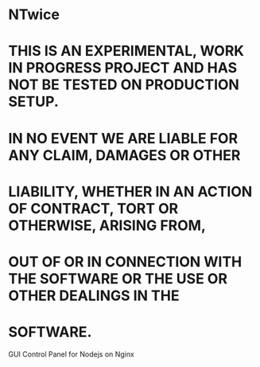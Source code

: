 # NTwice

# THIS IS AN EXPERIMENTAL, WORK IN PROGRESS PROJECT AND HAS NOT BE TESTED ON PRODUCTION SETUP.
# IN NO EVENT WE ARE LIABLE FOR ANY CLAIM, DAMAGES OR OTHER
# LIABILITY, WHETHER IN AN ACTION OF CONTRACT, TORT OR OTHERWISE, ARISING FROM,
# OUT OF OR IN CONNECTION WITH THE SOFTWARE OR THE USE OR OTHER DEALINGS IN THE
# SOFTWARE.

GUI Control Panel for Nodejs on Nginx
